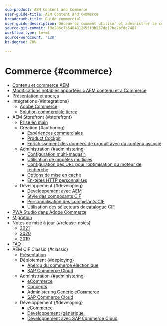 ```yaml
---
sub-product: AEM Content and Commerce
user-guide-title: AEM Content and Commerce
breadcrumb-title: Guide commercial
user-guide-description: Découvrez comment utiliser et administrer le contenu AEM et Commerce.
source-git-commit: f3e286c7b5404812655f3b257de17be7bfde7487
workflow-type: tm+mt
source-wordcount: '120'
ht-degree: 78%

---
```



# Commerce {#commerce}

+ [Contenu et commerce AEM](/help/commerce/home.md)
+ [Modifications notables apportées à AEM contenu et à Commerce](cif/changes.md)
+ [Présentation et aperçu](cif/introduction.md)
+ Intégrations {#integrations}
   + [Adobe Commerce](cif/integrating/magento.md)
   + [Solution commerciale tierce](cif/integrating/third-party.md)
+ AEM Storefront {#storefront}
   + [Prise en main](cif/getting-started.md)
   + Création {#authoring}
      + [Expériences commerciales](cif/authoring/authoring-commerce-experiences.md)
      + [Product Cockpit](cif/authoring/product-cockpit.md)
      + [Enrichissement des données de produit avec du contenu associé](cif/authoring/enrich-product-associated-content.md)
   + Administration {#administering}
      + [Configuration multi-magasin](cif/configuring/multi-store-setup.md)
      + [Utilisation de modèles multiples](cif/configuring/multi-template-usage.md)
      + [Configuration des URL pour l’optimisation du moteur de recherche](cif/configuring/advanced-url-configuration.md)
      + [Options de mise en cache](cif/configuring/caching.md)
      + [En-têtes HTTP personnalisés](/help/commerce/cif/configuring/custom-http-headers.md)
   + Développement {#developing}
      + [Développement avec AEM](cif/develop.md)
      + [Style des composants CIF](cif/customizing/style-cif-component.md)
      + [Personnalisation des composants CIF](cif/customizing/customize-cif-components.md)
      + [Utilisation des sélecteurs de catalogue CIF](cif/customizing/use-cif-pickers.md)
+ [PWA Studio dans Adobe Commerce](cif/pwa-studio/getting-started.md)
+ [Migration](cif/migration.md)
+ Notes de mise à jour {#release-notes}
   + [2021](cif/release-notes/release-notes-2021.md)
   + [2020](cif/release-notes/release-notes-2020.md)
   + [2019](cif/release-notes/release-notes-2019.md)
+ [FAQ](cif/faq.md)
+ AEM CIF Classic {#classic}
   + [Présentation](/help/commerce/cif-classic/home.md)
   + Déploiement {#deploying}
      + [Aperçu du commerce électronique](/help/commerce/cif-classic/deploying/ecommerce.md)
      + [SAP Commerce Cloud](/help/commerce/cif-classic/deploying/sap-commerce-cloud.md)
   + Administration {#administering}
      + [eCommerce](/help/commerce/cif-classic/administering/ecommerce.md)
      + [Concepts](/help/commerce/cif-classic/administering/concepts.md)
      + [Administering Generic eCommerce](/help/commerce/cif-classic/administering/generic.md)
      + [SAP Commerce Cloud](/help/commerce/cif-classic/administering/sap-commerce-cloud.md)
   + Développement {#developing}
      + [eCommerce](/help/commerce/cif-classic/developing/ecommerce.md)
      + [Développement (générique)](/help/commerce/cif-classic/developing/generic.md)
      + [Développement avec SAP Commerce Cloud](/help/commerce/cif-classic/developing/sap-commerce-cloud.md)
